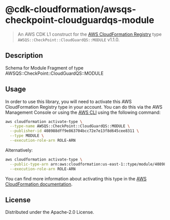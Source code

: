 # @cdk-cloudformation/awsqs-checkpoint-cloudguardqs-module

> An AWS CDK L1 construct for the [AWS CloudFormation Registry] type `AWSQS::CheckPoint::CloudGuardQS::MODULE` v1.1.0.

[AWS CloudFormation Registry]: https://docs.aws.amazon.com/AWSCloudFormation/latest/UserGuide/registry.html

## Description

Schema for Module Fragment of type AWSQS::CheckPoint::CloudGuardQS::MODULE

## Usage

In order to use this library, you will need to activate this AWS CloudFormation Registry type in your account. You can do this via the AWS Management Console or using the [AWS CLI](https://aws.amazon.com/cli/) using the following command:

```sh
aws cloudformation activate-type \
  --type-name AWSQS::CheckPoint::CloudGuardQS::MODULE \
  --publisher-id 408988dff9e863704bcc72e7e13f8d645cee8311 \
  --type MODULE \
  --execution-role-arn ROLE-ARN
```

Alternatively:

```sh
aws cloudformation activate-type \
  --public-type-arn arn:aws:cloudformation:us-east-1::type/module/408988dff9e863704bcc72e7e13f8d645cee8311/AWSQS-CheckPoint-CloudGuardQS-MODULE \
  --execution-role-arn ROLE-ARN
```

You can find more information about activating this type in the [AWS CloudFormation documentation](https://docs.aws.amazon.com/AWSCloudFormation/latest/UserGuide/registry-public.html).

## License

Distributed under the Apache-2.0 License.

